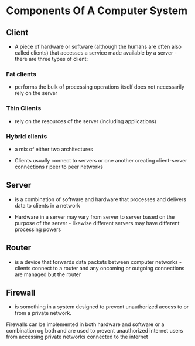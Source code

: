 <script type="text/javascript" async src="https://cdnjs.cloudflare.com/ajax/libs/mathjax/2.7.5/MathJax.js?config=TeX-MML-AM_CHTML"></script>

# Components Of A Computer System


## Client
 - A piece of hardware or software (although the humans are often also called clients) that accesses a service made available by a server - there are three types of client:
### Fat clients
 - performs the bulk of processing operations itself does not necessarily rely on the server
### Thin Clients
 - rely on the resources of the server (including applications)
### Hybrid clients
 - a mix of either two architectures


 - Clients usually connect to servers or one another creating client-server connections r peer to peer networks

## Server

 - is a combination of software and hardware that processes and delivers data to clients in a network

 - Hardware in a server may vary from server to server based on the purpose of the server - likewise different servers may have different processing powers

## Router
 - is a device that forwards data packets between computer networks - clients connect to a router and any oncoming or outgoing connections are managed but the router

## Firewall
 - is something in a system designed to prevent unauthorized access to or from a  private network.

Firewalls can be implemented in both hardware and software or a combination og both and are used to prevent unauthorized internet users from accessing private networks connected to the internet



